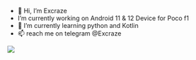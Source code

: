 - 👋 Hi, I’m Excraze
-  I’m currently working on Android 11 & 12 Device for Poco f1
- 🌱 I’m currently learning python and Kotlin 
- 📫 reach me on telegram @Excraze


<img src="https://github-readme-stats.vercel.app/api?username=krtonia&&show_icons=true&title_color=ffffff&icon_color=bb2acf&text_color=daf7dc&bg_color=151515">
